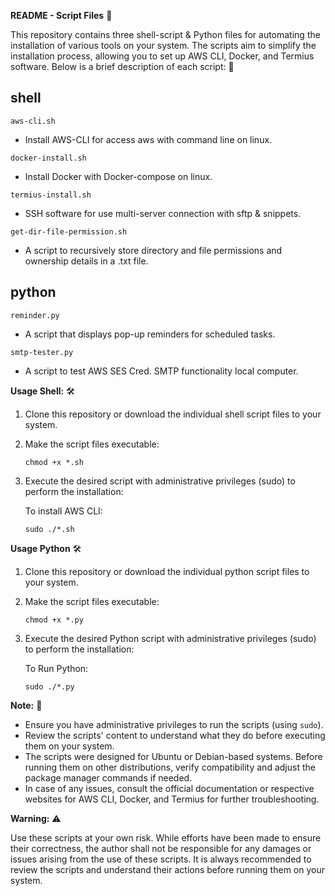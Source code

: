 **README - Script Files**  📝

This repository contains three shell-script & Python files for automating the installation of various tools on your system. The scripts aim to simplify the installation process, allowing you to set up AWS CLI, Docker, and Termius software. Below is a brief description of each script: 🚀

## shell

``aws-cli.sh``  
- Install AWS-CLI for access aws with command line on linux.

``docker-install.sh``  
- Install Docker with Docker-compose on linux.

``termius-install.sh``  
- SSH software for use multi-server connection with sftp & snippets.

``get-dir-file-permission.sh`` 
- A script to recursively store directory and file permissions and ownership details in a .txt file.

## python

``reminder.py``
- A script that displays pop-up reminders for scheduled tasks.

``smtp-tester.py``
- A script to test AWS SES Cred. SMTP functionality local computer.

**Usage Shell:** 🛠️

1. Clone this repository or download the individual shell script files to your system.

2. Make the script files executable: 

   ```
   chmod +x *.sh
   ```

3. Execute the desired script with administrative privileges (sudo) to perform the installation:

   To install AWS CLI:
     ```
     sudo ./*.sh
     ```
**Usage Python** 🛠️

1. Clone this repository or download the individual python script files to your system.

2. Make the script files executable:

   ```
   chmod +x *.py
   ```

3. Execute the desired Python script with administrative privileges (sudo) to perform the installation:

   To Run Python:
     ```
     sudo ./*.py
     ```

**Note:** 📌

- Ensure you have administrative privileges to run the scripts (using `sudo`).
- Review the scripts' content to understand what they do before executing them on your system.
- The scripts were designed for Ubuntu or Debian-based systems. Before running them on other distributions, verify compatibility and adjust the package manager commands if needed.
- In case of any issues, consult the official documentation or respective websites for AWS CLI, Docker, and Termius for further troubleshooting.

**Warning:** ⚠️

Use these scripts at your own risk. While efforts have been made to ensure their correctness, the author shall not be responsible for any damages or issues arising from the use of these scripts. It is always recommended to review the scripts and understand their actions before running them on your system.
